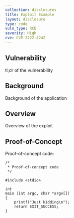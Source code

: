 ```yaml
---
collection: disclosures
title: Exploit Example
layout: disclosure
type: code
vuln_type: RCE
severity: High
cve: CVE-2222-4242
---
```


## Vulnerability

tl;dr of the vulnerability

## Background

Background of the application

## Overview

Overview of the exploit

## Proof-of-Concept

Proof-of-concept code:

```
/*
 * Proof-of-concept code
 */

#include <stdio>

int
main (int argc, char *argv[])
{
    printf("Just kidding\n");
    return EXIT_SUCCESS;
}
```
